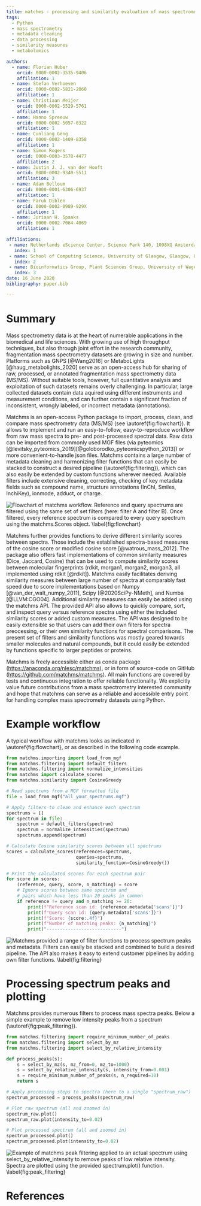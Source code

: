 ```yaml
---
title: matchms - processing and similarity evaluation of mass spectrometry data.
tags:
  - Python
  - mass spectrometry
  - metadata cleaning
  - data processing
  - similarity measures
  - metabolomics

authors:
  - name: Florian Huber
    orcid: 0000-0002-3535-9406
    affiliation: 1
  - name: Stefan Verhoeven
    orcid: 0000-0002-5821-2060
    affiliation: 1
  - name: Christiaan Meijer
    orcid: 0000-0002-5529-5761
    affiliation: 1
  - name: Hanno Spreeuw
    orcid: 0000-0002-5057-0322
    affiliation: 1
  - name: Cunliang Geng
    orcid: 0000-0002-1409-8358
    affiliation: 1
  - name: Simon Rogers
    orcid: 0000-0003-3578-4477
    affiliation: 2
  - name: Justin J. J. van der Hooft
    orcid: 0000-0002-9340-5511
    affiliation: 3
  - name: Adam Belloum
    orcid: 0000-0001-6306-6937
    affiliation: 1
  - name: Faruk Diblen
    orcid: 0000-0002-0989-929X
    affiliation: 1
  - name: Juriaan H. Spaaks
    orcid: 0000-0002-7064-4069
    affiliation: 1

affiliations:
 - name: Netherlands eScience Center, Science Park 140, 1098XG Amsterdam, The Netherlands
   index: 1
 - name: School of Computing Science, University of Glasgow, Glasgow, United Kingdom
   index: 2
 - name: Bioinformatics Group, Plant Sciences Group, University of Wageningen, Wageningen, the Netherlands
   index: 3
date: 16 June 2020
bibliography: paper.bib

---
```


# Summary

Mass spectrometry data is at the heart of numerable applications in the biomedical and life sciences.
With growing use of high throughput techniques, but also through joint effort in the research community, fragmentation mass spectrometry datasets are growing in size and number.
Platforms such as GNPS [@Wang2016] or MetaboLights [@haug_metabolights_2020] serve as an open-access hub for sharing of raw, processed, or annotated fragmentation mass spectrometry data (MS/MS).
Without suitable tools, however, full quantitative analysis and exploitation of such datasets remains overly challenging.
In particular, large collected datasets contain data aquired using different instruments and measurement conditions, and can further contain a significant fraction of inconsistent, wrongly labeled, or incorrect metadata (annotations).

Matchms is an open-access Python package to import, process, clean, and compare mass spectrometry data (MS/MS) (see \autoref{fig:flowchart}).
It allows to implement and run an easy-to-follow, easy-to-reproduce workflow from raw mass spectra to pre- and post-processed spectral data. 
Raw data can be imported from commonly used MGF files (via pyteomics [@levitsky_pyteomics_2019][@goloborodko_pyteomicspython_2013]) or more convenient-to-handle json files. 
Matchms contains a large number of metadata cleaning and harmonizing filter functions that can easily be stacked to construct a desired pipeline (\autoref{fig:filtering}), which can also easily be extended by custom functions wherever needed. Available filters include extensive cleaning, correcting, checking of key metadata fields such as compound name, structure annotations (InChI, Smiles, InchiKey), ionmode, adduct, or charge. 

![Flowchart of matchms workflow. Reference and query spectrums are filtered using the same set of set filters (here: filter A and filter B). Once filtered, every reference spectrum is compared to every query spectrum using the _matchms.Scores_ object. \label{fig:flowchart}](flowchart_matchms.png)

Matchms further provides functions to derive different similarity scores between spectra. Those include the established spectra-based measures of the cosine score or modified cosine score [@watrous_mass_2012].
The package also offers fast implementations of common similarity measures (Dice, Jaccard, Cosine) that can be used to compute similarity scores between molecular fingerprints (rdkit, morgan1, morgan2, morgan3, all implemented using rdkit [@rdkit]).
Matchms easily facilitates deriving similarity measures between large number of spectra at comparably fast speed due to score implementations based on Numpy [@van_der_walt_numpy_2011], Scipy [@2020SciPy-NMeth], and Numba [@LLVM:CGO04]. Additional similarity measures can easily be added using the matchms API. 
The provided API also allows to quickly compare, sort, and inspect query versus reference spectra using either the included similarity scores or added custom measures.
The API was designed to be easily extensible so that users can add their own filters for spectra preocessing, or their own similarity functions for spectral comparisons.
The present set of filters and similarity functions was mostly geared towards smaller molecules and natural compounds, but it could easily be extended by functions specific to larger peptides or proteins.

Matchms is freely accessible either as conda package (https://anaconda.org/nlesc/matchms), or in form of source-code on GitHub (https://github.com/matchms/matchms).
All main functions are covered by tests and continuous integration to offer reliable functionality.
We explicitly value future contributions from a mass spectrometry interested community and hope that matchms can serve as a reliable and accessible entry point for handling complex mass spectrometry datasets using Python. 


# Example workflow
A typical workflow with matchms looks as indicated in \autoref{fig:flowchart}, or as described in the following code example.
```python
from matchms.importing import load_from_mgf
from matchms.filtering import default_filters
from matchms.filtering import normalize_intensities
from matchms import calculate_scores
from matchms.similarity import CosineGreedy

# Read spectrums from a MGF formatted file
file = load_from_mgf("all_your_spectrums.mgf")

# Apply filters to clean and enhance each spectrum
spectrums = []
for spectrum in file:
    spectrum = default_filters(spectrum)
    spectrum = normalize_intensities(spectrum)
    spectrums.append(spectrum)

# Calculate Cosine similarity scores between all spectrums
scores = calculate_scores(references=spectrums,
                          queries=spectrums,
                          similarity_function=CosineGreedy())

# Print the calculated scores for each spectrum pair
for score in scores:
    (reference, query, score, n_matching) = score
    # Ignore scores between same spectrum and
    # pairs which have less than 20 peaks in common
    if reference != query and n_matching >= 20:
        print(f"Reference scan id: {reference.metadata['scans']}")
        print(f"Query scan id: {query.metadata['scans']}")
        print(f"Score: {score:.4f}")
        print(f"Number of matching peaks: {n_matching}")
        print("----------------------------")
```

![Matchms provided a range of filter functions to process spectrum peaks and metadata. Filters can easily be stacked and combined to build a desired pipeline. The API also makes it easy to extend customer pipelines by adding own filter functions. \label{fig:filtering}](filtering_sketch.png)

# Processing spectrum peaks and plotting
Matchms provides numerous filters to process mass spectra peaks. Below a simple example to remove low intensity peaks from a spectrum (\autoref{fig:peak_filtering}).
```python
from matchms.filtering import require_minimum_number_of_peaks
from matchms.filtering import select_by_mz
from matchms.filtering import select_by_relative_intensity

def process_peaks(s):
    s = select_by_mz(s, mz_from=0, mz_to=1000)
    s = select_by_relative_intensity(s, intensity_from=0.001)
    s = require_minimum_number_of_peaks(s, n_required=10)
    return s

# Apply processing steps to spectra (here to a single "spectrum_raw")
spectrum_processed = process_peaks(spectrum_raw)

# Plot raw spectrum (all and zoomed in)
spectrum_raw.plot()
spectrum_raw.plot(intensity_to=0.02)

# Plot processed spectrum (all and zoomed in)
spectrum_processed.plot()
spectrum_processed.plot(intensity_to=0.02)
```

![Example of matchms peak filtering applied to an actual spectrum using ``select_by_relative_intensity`` to remove peaks of low relative intensity. Spectra are plotted using the provided ``spectrum.plot()`` function. \label{fig:peak_filtering}](peak_filtering.png)


# References
